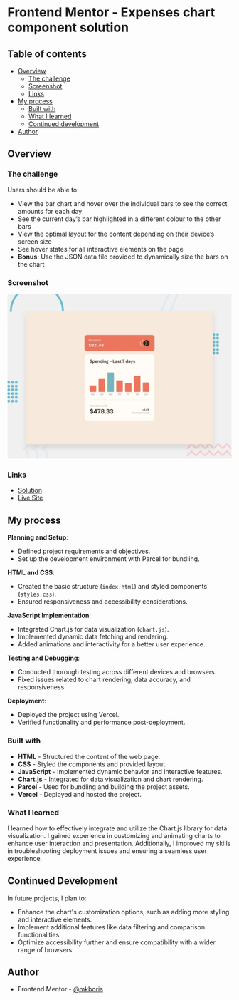 # Frontend Mentor - Expenses chart component solution

## Table of contents

- [Overview](#overview)
  - [The challenge](#the-challenge)
  - [Screenshot](#screenshot)
  - [Links](#links)
- [My process](#my-process)
  - [Built with](#built-with)
  - [What I learned](#what-i-learned)
  - [Continued development](#continued-development)
- [Author](#author)

## Overview

### The challenge

Users should be able to:

- View the bar chart and hover over the individual bars to see the correct amounts for each day
- See the current day’s bar highlighted in a different colour to the other bars
- View the optimal layout for the content depending on their device’s screen size
- See hover states for all interactive elements on the page
- **Bonus**: Use the JSON data file provided to dynamically size the bars on the chart

### Screenshot

![](./design/desktop-preview.jpg)

### Links

- [Solution](https://github.com/mkboris/Expenses-chart-component)
- [Live Site](https://expenses-chart-component-silk.vercel.app/)

## My process

**Planning and Setup**:

- Defined project requirements and objectives.
- Set up the development environment with Parcel for bundling.

**HTML and CSS**:

- Created the basic structure (`index.html`) and styled components (`styles.css`).
- Ensured responsiveness and accessibility considerations.

**JavaScript Implementation**:

- Integrated Chart.js for data visualization (`chart.js`).
- Implemented dynamic data fetching and rendering.
- Added animations and interactivity for a better user experience.

**Testing and Debugging**:

- Conducted thorough testing across different devices and browsers.
- Fixed issues related to chart rendering, data accuracy, and responsiveness.

**Deployment**:

- Deployed the project using Vercel.
- Verified functionality and performance post-deployment.

### Built with

- **HTML** - Structured the content of the web page.
- **CSS** - Styled the components and provided layout.
- **JavaScript** - Implemented dynamic behavior and interactive features.
- **Chart.js** - Integrated for data visualization and chart rendering.
- **Parcel** - Used for bundling and building the project assets.
- **Vercel** - Deployed and hosted the project.

### What I learned

I learned how to effectively integrate and utilize the Chart.js library for data visualization. I gained experience in customizing and animating charts to enhance user interaction and presentation. Additionally, I improved my skills in troubleshooting deployment issues and ensuring a seamless user experience.

## Continued Development

In future projects, I plan to:

- Enhance the chart's customization options, such as adding more styling and interactive elements.
- Implement additional features like data filtering and comparison functionalities.
- Optimize accessibility further and ensure compatibility with a wider range of browsers.

## Author

- Frontend Mentor - [@mkboris](https://www.frontendmentor.io/profile/mkboris)
